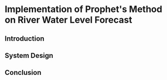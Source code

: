 # Implementation of Prophet's Method on River Water Level Forecast

## Introduction

## System Design

## Conclusion
